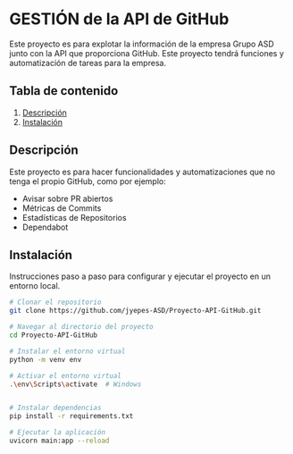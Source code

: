 # GESTIÓN de la API de GitHub

Este proyecto es para explotar la información de la empresa Grupo ASD junto con la API que proporciona GitHub. Este proyecto tendrá funciones y automatización de tareas para la empresa.

## Tabla de contenido
1. [Descripción](#descripción)
2. [Instalación](#instalación)

## Descripción

Este proyecto es para hacer funcionalidades y automatizaciones que no tenga el propio GitHub, como por ejemplo:

- Avisar sobre PR abiertos
- Métricas de Commits
- Estadísticas de Repositorios
- Dependabot

## Instalación

Instrucciones paso a paso para configurar y ejecutar el proyecto en un entorno local.

```bash
# Clonar el repositorio
git clone https://github.com/jyepes-ASD/Proyecto-API-GitHub.git

# Navegar al directorio del proyecto
cd Proyecto-API-GitHub

# Instalar el entorno virtual
python -m venv env

# Activar el entorno virtual
.\env\Scripts\activate  # Windows


# Instalar dependencias
pip install -r requirements.txt

# Ejecutar la aplicación
uvicorn main:app --reload

